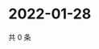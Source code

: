 # 2022-01-28

共 0 条

<!-- BEGIN WEIBO -->
<!-- 最后更新时间 Fri Jan 28 2022 12:14:41 GMT+0800 (China Standard Time) -->

<!-- END WEIBO -->
